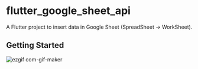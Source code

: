 # flutter_google_sheet_api

A Flutter project to insert data in Google Sheet (SpreadSheet -> WorkSheet).

## Getting Started


![ezgif com-gif-maker](https://user-images.githubusercontent.com/61940095/163005265-ac14d01d-4a00-482c-8f79-033a6a16cb30.gif)
